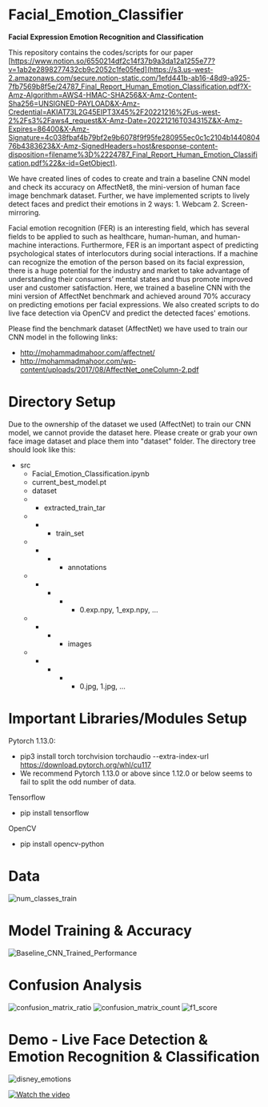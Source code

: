 # Facial_Emotion_Classifier
**Facial Expression Emotion Recognition and Classification**

This repository contains the codes/scripts for our paper [https://www.notion.so/6550214df2c14f37b9a3da12a1255e77?v=1ab2e2898277432cb9c2052c1fe05fed](https://s3.us-west-2.amazonaws.com/secure.notion-static.com/1efd441b-ab16-48d9-a925-7fb7569b8f5e/24787_Final_Report_Human_Emotion_Classification.pdf?X-Amz-Algorithm=AWS4-HMAC-SHA256&X-Amz-Content-Sha256=UNSIGNED-PAYLOAD&X-Amz-Credential=AKIAT73L2G45EIPT3X45%2F20221216%2Fus-west-2%2Fs3%2Faws4_request&X-Amz-Date=20221216T034315Z&X-Amz-Expires=86400&X-Amz-Signature=4c038fbaf4b79bf2e9b6078f9f95fe280955ec0c1c2104b144080476b4383623&X-Amz-SignedHeaders=host&response-content-disposition=filename%3D%2224787_Final_Report_Human_Emotion_Classification.pdf%22&x-id=GetObject). 

We have created lines of codes to create and train a baseline CNN model and check its accuracy on AffectNet8, the mini-version of human face image benchmark dataset.
Further, we have implemented scripts to lively detect faces and predict their emotions in 2 ways: 1. Webcam 2. Screen-mirroring.

Facial emotion recognition (FER) is an interesting field, which has several fields to be applied to such as healthcare, human-human, and human-machine interactions. Furthermore, FER is an important aspect of predicting psychological states of interlocutors during social interactions. If a machine can recognize the emotion of the person based on its facial expression, there is a huge potential for the industry and market to take advantage of understanding their consumers’ mental states and thus promote improved user and customer satisfaction.  Here, we trained a baseline CNN with the mini version of AffectNet benchmark and achieved around 70% accuracy on predicting emotions per facial expressions. We also created scripts to do live face detection via OpenCV and predict the detected faces' emotions.

Please find the benchmark dataset (AffectNet) we have used to train our CNN model in the following links:
* http://mohammadmahoor.com/affectnet/
* http://mohammadmahoor.com/wp-content/uploads/2017/08/AffectNet_oneColumn-2.pdf

# Directory Setup
Due to the ownership of the dataset we used (AffectNet) to train our CNN model, we cannot provide the dataset here.
Please create or grab your own face image dataset and place them into "dataset" folder.
The directory tree should look like this:
* src
  * Facial_Emotion_Classification.ipynb
  * current_best_model.pt
  * dataset
  * * extracted_train_tar
  * * * train_set
  * * * * annotations
  * * * * * 0.exp.npy, 1_exp.npy, ...
  * * * * images
  * * * * * 0.jpg, 1.jpg, ...
  
# Important Libraries/Modules Setup
Pytorch 1.13.0:
* pip3 install torch torchvision torchaudio --extra-index-url https://download.pytorch.org/whl/cu117
* We recommend Pytorch 1.13.0 or above since 1.12.0 or below seems to fail to split the odd number of data.

Tensorflow
* pip install tensorflow

OpenCV
* pip install opencv-python

# Data
![num_classes_train](https://user-images.githubusercontent.com/83327791/208017576-7120a473-f9b7-4f3c-a62a-abe1c6ba35a2.png)

# Model Training & Accuracy
![Baseline_CNN_Trained_Performance](https://user-images.githubusercontent.com/83327791/208017525-50970dd7-be25-4dd6-8db0-690b8d84bb50.png)

# Confusion Analysis
![confusion_matrix_ratio](https://user-images.githubusercontent.com/83327791/208017616-4d2041fd-5656-4ba6-b44a-265cf54f6295.png)
![confusion_matrix_count](https://user-images.githubusercontent.com/83327791/208017618-d2d1fd87-8fdb-4a40-ac98-863f4f8fc78c.png)
![f1_score](https://user-images.githubusercontent.com/83327791/208017643-77fbb2b0-520b-4bc2-a71f-82c041a069e6.png)

# Demo - Live Face Detection & Emotion Recognition & Classification

![disney_emotions](https://user-images.githubusercontent.com/83327791/208017677-3c6a2972-0d93-4b7c-87d1-506793e30e0c.png)

[![Watch the video]()](https://user-images.githubusercontent.com/83327791/207692443-8e0c4d54-7eb0-4343-99a2-35cb1ce5ed92.mp4)


